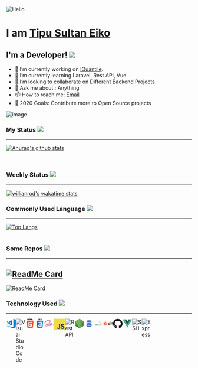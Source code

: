 <img alt="Hello"  height="100px" src="https://media.tenor.com/images/15d907f7a4f96a9c94cd3ab17cc47463/tenor.gif" />


#  I am [Tipu Sultan Eiko](eiko03.github.io) 

## I'm a Developer!    <img   width="18px" src="https://image.flaticon.com/icons/svg/3062/3062787.svg" />


- 🔭 I’m currently working on [IQuantile](https://www.iquantile.com/).
- 🌱 I’m currently learning  Laravel, Rest API, Vue
- 👯 I’m looking to collaborate on Different Backend Projects
- 💬 Ask me about : Anything
- 📫 How to reach me: <a href="mailto:tipusultan50@gmail.com">Email</a>
- 🥅 2020 Goals: Contribute more to Open Source projects

![image](https://github.com/freekmurze/freekmurze/blob/master/dino.gif)

### My Status    <img   width="18px" src="https://image.flaticon.com/icons/svg/3094/3094829.svg" />

---
[![Anurag's github stats](https://github-readme-stats.vercel.app/api?username=eiko03&show_icons=true)](https://github.com/eiko03)

<br>

### Weekly Status  <img   width="18px" src="https://github.com/eiko03/eiko03/blob/master/next-week.png" />
---
[![willianrod's wakatime stats](https://github-readme-stats.vercel.app/api/wakatime?username=eiko03)](https://wakatime.com/@eiko03)
### Commonly Used Language  <img   width="18px" src="https://image.flaticon.com/icons/svg/2620/2620974.svg" />

---
[![Top Langs](https://github-readme-stats.vercel.app/api/top-langs/?username=eiko03)](https://eiko03.github.io/)
<br> <br>
### Some Repos <img   width="18px" src="https://image.flaticon.com/icons/svg/1832/1832056.svg" />

---
[![ReadMe Card](https://github-readme-stats.vercel.app/api/pin/?username=eiko03&repo=ISP-Management-System)](https://github.com/eiko03/ISP-Management-System)
---
[![ReadMe Card](https://github-readme-stats.vercel.app/api/pin/?username=eiko03&repo=Stock-Management-System)](https://github.com/eiko03/Stock-Management-System)
### Technology Used  <img   width="18px" src="https://image.flaticon.com/icons/svg/888/888954.svg" />

---
<img align="left" alt="Visual Studio Code" width="26px" src="https://raw.githubusercontent.com/github/explore/80688e429a7d4ef2fca1e82350fe8e3517d3494d/topics/visual-studio-code/visual-studio-code.png" />
<img align="left" alt="Visual Studio Code" width="26px" src="https://laravel.com/img/logomark.min.svg" />
<img align="left" alt="HTML5" width="26px" src="https://raw.githubusercontent.com/github/explore/80688e429a7d4ef2fca1e82350fe8e3517d3494d/topics/html/html.png" />
<img align="left" alt="CSS3" width="26px" src="https://raw.githubusercontent.com/github/explore/80688e429a7d4ef2fca1e82350fe8e3517d3494d/topics/css/css.png" />
<img align="left" alt="Sass" width="26px" src="https://raw.githubusercontent.com/github/explore/80688e429a7d4ef2fca1e82350fe8e3517d3494d/topics/sass/sass.png" />
<img align="left" alt="JavaScript" width="30px" src="https://raw.githubusercontent.com/github/explore/80688e429a7d4ef2fca1e82350fe8e3517d3494d/topics/javascript/javascript.png" />
<img align="left" alt="Rest API" width="26px" src="https://cdn.auth0.com/blog/aspnet-core-web-apis/swagger.png" />
<img align="left" alt="Node.js" width="26px" src="https://raw.githubusercontent.com/github/explore/80688e429a7d4ef2fca1e82350fe8e3517d3494d/topics/nodejs/nodejs.png" />
<img align="left" alt="SQL" width="26px" src="https://raw.githubusercontent.com/github/explore/80688e429a7d4ef2fca1e82350fe8e3517d3494d/topics/sql/sql.png" />
<img align="left" alt="MySQL" width="26px" src="https://raw.githubusercontent.com/github/explore/80688e429a7d4ef2fca1e82350fe8e3517d3494d/topics/mysql/mysql.png" />
<img align="left" alt="Git" width="26px" src="https://raw.githubusercontent.com/github/explore/80688e429a7d4ef2fca1e82350fe8e3517d3494d/topics/git/git.png" />
<img align="left" alt="GitHub" width="26px" src="https://raw.githubusercontent.com/github/explore/78df643247d429f6cc873026c0622819ad797942/topics/github/github.png" />
<img align="left" alt="Vue" width="26px" src="https://raw.githubusercontent.com/github/explore/80688e429a7d4ef2fca1e82350fe8e3517d3494d/topics/vue/vue.png" /> 
<img align="left" alt="SSH" width="26px" src="https://research.reading.ac.uk/act/wp-content/uploads/sites/2/Unorganized/ssh-150x150.png" />
<img align="left" alt="Express" width="26px" src="https://seeklogo.com/images/E/express-js-logo-FA36FF1D3F-seeklogo.com.png" />

